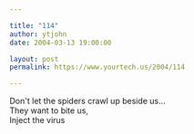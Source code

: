 ```yaml
---

title: "114"
author: ytjohn
date: 2004-03-13 19:00:00

layout: post
permalink: https://www.yourtech.us/2004/114

---
```

Don't let the spiders crawl up beside us...<br />
They want to bite us,<br />
Inject the virus<br />
